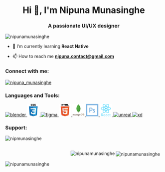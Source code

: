 <h1 align="center">Hi 👋, I'm Nipuna Munasinghe</h1>
<h3 align="center">A passionate UI/UX designer</h3>

<p align="left"> <img src="https://komarev.com/ghpvc/?username=nipunamunasinghe&label=Profile%20views&color=0e75b6&style=flat" alt="nipunamunasinghe" /> </p>

- 🌱 I’m currently learning **React Native**

- 📫 How to reach me **nipuna.contact@gmail.com**

<h3 align="left">Connect with me:</h3>
<p align="left">
<a href="https://instagram.com/nipuna_munasinghe" target="blank"><img align="center" src="https://raw.githubusercontent.com/rahuldkjain/github-profile-readme-generator/master/src/images/icons/Social/instagram.svg" alt="nipuna_munasinghe" height="30" width="40" /></a>
</p>

<h3 align="left">Languages and Tools:</h3>
<p align="left"> <a href="https://www.blender.org/" target="_blank" rel="noreferrer"> <img src="https://download.blender.org/branding/community/blender_community_badge_white.svg" alt="blender" width="40" height="40"/> </a> <a href="https://www.w3schools.com/css/" target="_blank" rel="noreferrer"> <img src="https://raw.githubusercontent.com/devicons/devicon/master/icons/css3/css3-original-wordmark.svg" alt="css3" width="40" height="40"/> </a> <a href="https://www.figma.com/" target="_blank" rel="noreferrer"> <img src="https://www.vectorlogo.zone/logos/figma/figma-icon.svg" alt="figma" width="40" height="40"/> </a> <a href="https://www.w3.org/html/" target="_blank" rel="noreferrer"> <img src="https://raw.githubusercontent.com/devicons/devicon/master/icons/html5/html5-original-wordmark.svg" alt="html5" width="40" height="40"/> </a> <a href="https://www.mongodb.com/" target="_blank" rel="noreferrer"> <img src="https://raw.githubusercontent.com/devicons/devicon/master/icons/mongodb/mongodb-original-wordmark.svg" alt="mongodb" width="40" height="40"/> </a> <a href="https://www.photoshop.com/en" target="_blank" rel="noreferrer"> <img src="https://raw.githubusercontent.com/devicons/devicon/master/icons/photoshop/photoshop-line.svg" alt="photoshop" width="40" height="40"/> </a> <a href="https://reactjs.org/" target="_blank" rel="noreferrer"> <img src="https://raw.githubusercontent.com/devicons/devicon/master/icons/react/react-original-wordmark.svg" alt="react" width="40" height="40"/> </a> <a href="https://unrealengine.com/" target="_blank" rel="noreferrer"> <img src="https://raw.githubusercontent.com/kenangundogan/fontisto/036b7eca71aab1bef8e6a0518f7329f13ed62f6b/icons/svg/brand/unreal-engine.svg" alt="unreal" width="40" height="40"/> </a> <a href="https://www.adobe.com/products/xd.html" target="_blank" rel="noreferrer"> <img src="https://cdn.worldvectorlogo.com/logos/adobe-xd.svg" alt="xd" width="40" height="40"/> </a> </p>

<h3 align="left">Support:</h3>
<p><a href="https://www.buymeacoffee.com/nipmunasinghe"> <img align="left" src="https://cdn.buymeacoffee.com/buttons/v2/default-yellow.png" height="50" width="210" alt="nipmunasinghe" /></a></p><br><br>

<p><img align="left" src="https://github-readme-stats.vercel.app/api/top-langs?username=nipunamunasinghe&show_icons=true&locale=en&layout=compact" alt="nipunamunasinghe" /></p>

<p>&nbsp;<img align="center" src="https://github-readme-stats.vercel.app/api?username=nipunamunasinghe&show_icons=true&locale=en" alt="nipunamunasinghe" /></p>

<p><img align="center" src="https://github-readme-streak-stats.herokuapp.com/?user=nipunamunasinghe&" alt="nipunamunasinghe" /></p>
